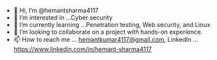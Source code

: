 - 👋 Hi, I’m @hemantsharma4117
- 👀 I’m interested in ...Cyber security 
- 🌱 I’m currently learning ...Penetration testing, Web security, and Linux
- 💞️ I’m looking to collaborate on a project with hands-on experience.
- 📫 How to reach me ... hemantkumar4117@gmail.com, LinkedIn ... https://www.linkedin.com/in/hemant-sharma4117

<!---
hemantsharma4117/hemantsharma4117 is a ✨ special ✨ repository because its `README.md` (this file) appears on your GitHub profile.
You can click the Preview link to take a look at your changes.
--->
